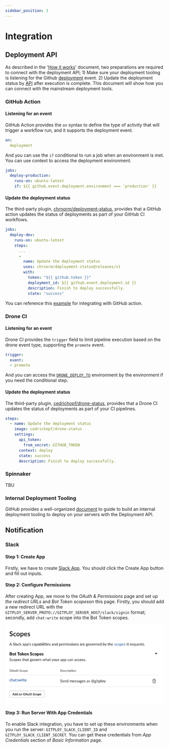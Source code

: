 ```yaml
---
sidebar_position: 3
---
```


# Integration

## Deployment API

As described in the '[How it works](../concepts/how-it-work.md)' document, two preparations are required to connect with the deployment API; 1) Make sure your deployment tooling is listening for the Github [deployment](https://docs.github.com/en/developers/webhooks-and-events/webhooks/webhook-events-and-payloads#deployment) event. 2) Update the deployment status by [API](https://docs.github.com/en/rest/reference/deployments#create-a-deployment-status) after execution is complete. This document will show how you can connect with the mainstream deployment tools.

### GitHub Action

#### Listening for an event

GitHub Action provides the `on` syntax to define the type of activity that will trigger a workflow run, and it supports the deployment event. 

```yaml
on:
  deployment
```

And you can use the `if` conditional to run a job when an environment is met. You can use context to access the deployment environment.

```yaml
jobs:
  deploy-production:
    runs-on: ubuntu-latest
    if: ${{ github.event.deployment.environment === 'production' }}
```

#### Update the deployment status

The third-party plugin, [chrnorm/deployment-status](https://github.com/chrnorm/deployment-status), provides that a GitHub action updates the status of deployments as part of your GitHub CI workflows.


```yaml
jobs:
  deploy-dev:
    runs-on: ubuntu-latest
    steps:
      ...
      - 
        name: Update the deployment status
        uses: chrnorm/deployment-status@releases/v1
        with:
          token: "${{ github.token }}"
          deployment_id: ${{ github.event.deployment.id }}
          description: Finish to deploy successfully.
          state: "success"
```

You can reference this [example](https://github.com/gitploy-io/gitploy/discussions/178) for integrating with GitHub action.

### Drone CI

#### Listening for an event

Drone CI provides the `trigger` field to limit pipeline execution based on the drone event type, supporting the `promote` event. 

```yaml
trigger:
  event:
  - promote
```

And you can access the [`DRONE_DEPLOY_TO`](https://docs.drone.io/pipeline/environment/reference/drone-deploy-to/) environment by the environment if you need the conditional step. 

#### Update the deployment status

The third-party plugin, [cedrichopf/drone-status](https://github.com/cedrichopf/drone-status), provides that a Drone CI updates the status of deployments as part of your CI pipelines.

```yaml
steps:
  - name: Update the deployment status
    image: cedrichopf/drone-status
    settings:
      api_token:
        from_secret: GITHUB_TOKEN 
      context: deploy
      state: success
      description: Finish to deploy successfully.
```

### Spinnaker
TBU

### Internal Deployment Tooling

GitHub provides a well-organized [document](https://docs.github.com/en/rest/guides/delivering-deployments) to guide to build an internal deployment tooling to deploy on your servers with the Deployment API. 

## Notification

### Slack

#### Step 1: Create App

Firstly, we have to create [Slack App](https://api.slack.com/apps). You should click the Create App button and fill out inputs.

#### Step 2: Configure Permissions

After creating App, we move to the *OAuth & Permissions* page and set up *the redirect URLs* and *Bot Token scopes*on this page. Firstly, you should add a new redirect URL with the `GITPLOY_SERVER_PROTO://GITPLOY_SERVER_HOST/slack/signin` format; secondly, add `chat:write` scope into the Bot Token scopes.

![Slack Bot Token Sceops](../../static/img/docs/slack-bot-token-scopes.png)

#### Step 3: Run Server With App Credentials

To enable Slack integration, you have to set up these environments when you run the server: `GITPLOY_SLACK_CLIENT_ID` and `GITPLOY_SLACK_CLIENT_SECRET`. You can get these credentials from *App Credentials* section of *Basic Information* page. 
